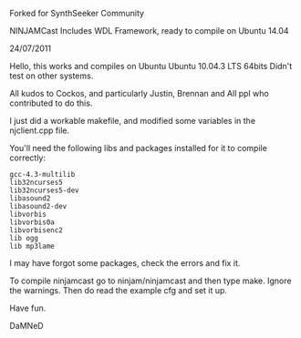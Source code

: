 Forked for SynthSeeker Community




NINJAMCast
Includes WDL Framework, ready to compile on Ubuntu 14.04

24/07/2011

Hello,
this works and compiles on Ubuntu Ubuntu 10.04.3 LTS 64bits
Didn't test on other systems.

All kudos to Cockos, and particularly Justin, Brennan and All ppl who
contributed to do this.

I just did a workable makefile, and modified some variables in the
njclient.cpp file.

You'll need the following libs and packages installed for it to compile correctly:

```
gcc-4.3-multilib
lib32ncurses5 
lib32ncurses5-dev
libasound2
libasound2-dev
libvorbis
libvorbis0a
libvorbisenc2
lib ogg 
lib mp3lame
```

I may have forgot some packages, check the errors and fix it.


To compile ninjamcast go to ninjam/ninjamcast and then type make.
Ignore the warnings.
Then do read the example cfg and set it up.

Have fun.

DaMNeD
